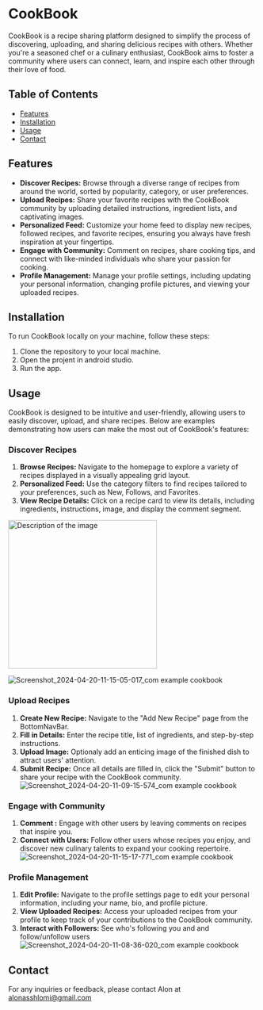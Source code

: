 # CookBook

CookBook is a recipe sharing platform designed to simplify the process of discovering, uploading, and sharing delicious recipes with others. Whether you're a seasoned chef or a culinary enthusiast, CookBook aims to foster a community where users can connect, learn, and inspire each other through their love of food.

## Table of Contents
- [Features](#Features)
- [Installation](#installation)
- [Usage](#usage)
- [Contact](#contact)

## Features
- **Discover Recipes:** Browse through a diverse range of recipes from around the world, sorted by popularity, category, or user preferences.
- **Upload Recipes:** Share your favorite recipes with the CookBook community by uploading detailed instructions, ingredient lists, and captivating images.
- **Personalized Feed:** Customize your home feed to display new recipes, followed recipes, and favorite recipes, ensuring you always have fresh inspiration at your fingertips.
- **Engage with Community:** Comment on recipes, share cooking tips, and connect with like-minded individuals who share your passion for cooking.
- **Profile Management:** Manage your profile settings, including updating your personal information, changing profile pictures, and viewing your uploaded recipes.

## Installation
To run CookBook locally on your machine, follow these steps:
1. Clone the repository to your local machine.
2. Open the projent in android studio.
3. Run the app.


## Usage

CookBook is designed to be intuitive and user-friendly, allowing users to easily discover, upload, and share recipes. Below are examples demonstrating how users can make the most out of CookBook's features:

### Discover Recipes
1. **Browse Recipes:** Navigate to the homepage to explore a variety of recipes displayed in a visually appealing grid layout.
2. **Personalized Feed:** Use the category filters to find recipes tailored to your preferences, such as New, Follows, and Favorites.
3. **View Recipe Details:** Click on a recipe card to view its details, including ingredients, instructions, image, and display the comment segment.
 <img src="Screenshot_2024-04-20-11-08-14-285_com example cookbook](https://github.com/alonshlomi1/CookBook/assets/98226796/f9cb9593-a12e-47b2-bb24-4c3b386f3ba3" alt="Description of the image" width="300">

![Screenshot_2024-04-20-11-15-05-017_com example cookbook](https://github.com/alonshlomi1/CookBook/assets/98226796/3d6ad683-8504-436c-9494-85b2dd267b3e)

### Upload Recipes
1. **Create New Recipe:** Navigate to the "Add New Recipe" page from the BottomNavBar.
2. **Fill in Details:** Enter the recipe title, list of ingredients, and step-by-step instructions.
3. **Upload Image:** Optionaly add an enticing image of the finished dish to attract users' attention.
4. **Submit Recipe:** Once all details are filled in, click the "Submit" button to share your recipe with the CookBook community.
![Screenshot_2024-04-20-11-09-15-574_com example cookbook](https://github.com/alonshlomi1/CookBook/assets/98226796/e3e9dbcc-8211-487a-88d2-94c9cf2c3500)

### Engage with Community
1. **Comment :** Engage with other users by leaving comments on recipes that inspire you.
2. **Connect with Users:** Follow other users whose recipes you enjoy, and discover new culinary talents to expand your cooking repertoire.
![Screenshot_2024-04-20-11-15-17-771_com example cookbook](https://github.com/alonshlomi1/CookBook/assets/98226796/180d8375-2193-403b-865b-41a20f718aa0)

### Profile Management
1. **Edit Profile:** Navigate to the profile settings page to edit your personal information, including your name, bio, and profile picture.
2. **View Uploaded Recipes:** Access your uploaded recipes from your profile to keep track of your contributions to the CookBook community.
3. **Interact with Followers:** See who's following you and and follow/unfollow  users
![Screenshot_2024-04-20-11-08-36-020_com example cookbook](https://github.com/alonshlomi1/CookBook/assets/98226796/56360980-e5c8-4d04-9de4-bc14d2f6726e)

## Contact

For any inquiries or feedback, please contact Alon at alonasshlomi@gmail.com 


